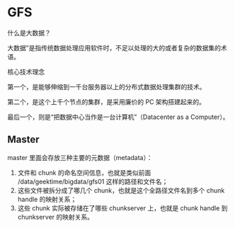 # GFS

什么是大数据？

大数据”是指传统数据处理应用软件时，不足以处理的大的或者复杂的数据集的术语。

核心技术理念

第一个，是能够伸缩到一千台服务器以上的分布式数据处理集群的技术。

第二个，是这个上千个节点的集群，是采用廉价的 PC 架构搭建起来的。

最后一个，则是“把数据中心当作是一台计算机”（Datacenter as a Computer）。

## Master

master 里面会存放三种主要的元数据（metadata）：

1. 文件和 chunk 的命名空间信息，也就是类似前面 /data/geektime/bigdata/gfs01 这样的路径和文件名；
2. 这些文件被拆分成了哪几个 chunk，也就是这个全路径文件名到多个 chunk handle 的映射关系；
3. 这些 chunk 实际被存储在了哪些 chunkserver 上，也就是 chunk handle 到 chunkserver 的映射关系。

